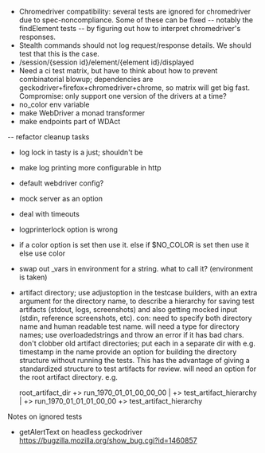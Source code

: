 * Chromedriver compatibility: several tests are ignored for chromedriver due to spec-noncompliance. Some of these can be fixed -- notably the findElement tests -- by figuring out how to interpret chromedriver's responses.
* Stealth commands should not log request/response details. We should test that this is the case.
* /session/{session id}/element/{element id}/displayed
* Need a ci test matrix, but have to think about how to prevent combinatorial blowup; dependencies are geckodriver+firefox+chromedriver+chrome, so matrix will get big fast. Compromise: only support one version of the drivers at a time?
* no_color env variable
* make WebDriver a monad transformer
* make endpoints part of WDAct

-- refactor cleanup tasks
* log lock in tasty is a just; shouldn't be
* make log printing more configurable in http
* default webdriver config?
* mock server as an option
* deal with timeouts
* logprinterlock option is wrong
* if a color option is set
    then use it.
    else if $NO_COLOR is set
      then use it
      else use color
* swap out _vars in environment for a string. what to call it? (environment is taken)
* artifact directory; use adjustoption in the testcase builders, with an extra argument
  for the directory name, to describe a hierarchy for saving test artifacts (stdout, logs,
  screenshots) and also getting mocked input (stdin, reference screenshots, etc).
  con: need to specify both
  directory name and human readable test name. will need a type for directory names;
  use overloadedstrings and throw an error if it has bad chars. don't clobber old 
  artifact directories; put each in a separate dir with e.g. timestamp in the name
  provide an option for building the directory structure without running the tests.
  This has the advantage of giving a standardized structure to test artifacts for review.
  will need an option for the root artifact directory. e.g.

    root_artifact_dir
    +> run_1970_01_01_00_00_00
    |  +> test_artifact_hierarchy
    |
    +> run_1970_01_01_01_00_00
       +> test_artifact_hierarchy

Notes on ignored tests
- getAlertText on headless geckodriver
  https://bugzilla.mozilla.org/show_bug.cgi?id=1460857
